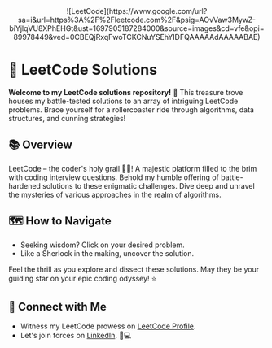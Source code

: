 <div style="text-align:center">
    ![LeetCode](https://www.google.com/url?sa=i&url=https%3A%2F%2Fleetcode.com%2F&psig=AOvVaw3MywZ-biYjlqVU8XPhEHGt&ust=1697905187284000&source=images&cd=vfe&opi=89978449&ved=0CBEQjRxqFwoTCKCNuYSEhYIDFQAAAAAdAAAAABAE)
</div>

# 🚀 LeetCode Solutions

**Welcome to my LeetCode solutions repository!** 🎉 This treasure trove houses my battle-tested solutions to an array of intriguing LeetCode problems. Brace yourself for a rollercoaster ride through algorithms, data structures, and cunning strategies!

## 📚 Overview

LeetCode – the coder's holy grail 🧙‍♂️! A majestic platform filled to the brim with coding interview questions. Behold my humble offering of battle-hardened solutions to these enigmatic challenges. Dive deep and unravel the mysteries of various approaches in the realm of algorithms.

## 🗺️ How to Navigate

- Seeking wisdom? Click on your desired problem.
- Like a Sherlock in the making, uncover the solution.

Feel the thrill as you explore and dissect these solutions. May they be your guiding star on your epic coding odyssey! ⭐

## 🤝 Connect with Me

- Witness my LeetCode prowess on [LeetCode Profile](https://leetcode.com/Girish_Raghav/).
- Let's join forces on [LinkedIn](https://www.linkedin.com/in/girish-raghav-m-58492a253/). 🌌💻
